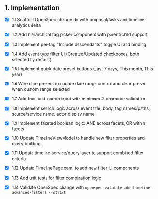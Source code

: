 ## 1. Implementation
- [x] 1.1 Scaffold OpenSpec change dir with proposal/tasks and timeline-analytics delta
- [x] 1.2 Add hierarchical tag picker component with parent/child support
- [x] 1.3 Implement per-tag "Include descendants" toggle UI and binding
- [x] 1.4 Add event type filter UI (Created/Updated checkboxes, both selected by default)
- [x] 1.5 Implement quick date preset buttons (Last 7 days, This month, This year)
- [x] 1.6 Wire date presets to update date range control and clear preset when custom range selected
- [x] 1.7 Add free-text search input with minimum 2-character validation
- [x] 1.8 Implement search logic across event title, body, tag names/paths, source/service name, actor display name
- [x] 1.9 Implement faceted boolean logic: AND across facets, OR within facets
- [x] 1.10 Update TimelineViewModel to handle new filter properties and query building
- [x] 1.11 Update timeline service/query layer to support combined filter criteria
- [x] 1.12 Update TimelinePage.xaml to add new filter UI components
- [x] 1.13 Add unit tests for filter combination logic
- [x] 1.14 Validate OpenSpec change with `openspec validate add-timeline-advanced-filters --strict`

